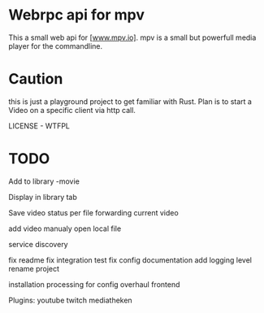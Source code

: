 # Webrpc api for mpv 

This a small web api for [www.mpv.io]. mpv is a small but powerfull media player for the commandline.

# Caution 
this is just a playground project to get familiar with Rust.
Plan is to start a Video on a specific client via http call. 

LICENSE - WTFPL


# TODO
Add to library
-movie

Display in library tab

Save video status per file
forwarding current video 

add video manualy
open local file

service discovery

fix readme
fix integration test
fix config
documentation
add logging level 
rename project

installation processing for config 
overhaul frontend


Plugins:
youtube
twitch
mediatheken
